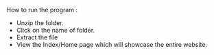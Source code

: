 How to run the program :

- Unzip the folder.
- Click on the name of folder.
- Extract the file
- View the Index/Home page which will showcase the entire website.

